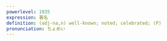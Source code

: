 ```yaml
---
powerlevel: 1935
expression: 著名
definition: (adj-na,n) well-known; noted; celebrated; (P)
pronunciation: ちょめい
---
```


